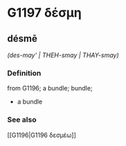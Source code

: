# G1197 δέσμη

## désmē

_(des-may' | THEH-smay | THAY-smay)_

### Definition

from G1196; a bundle; bundle; 

- a bundle

### See also

[[G1196|G1196 δεσμέω]]
